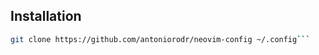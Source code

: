 ## Installation

````bash
git clone https://github.com/antoniorodr/neovim-config ~/.config```

````
